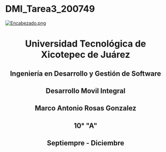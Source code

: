 # DMI_Tarea3_200749

[![Encabezado.png](https://i.postimg.cc/PJKtvHNC/Encabezado.png)](https://postimg.cc/K3kXCdPb)

<div align="center">
  
# Universidad Tecnológica de Xicotepec de Juárez

## Ingeniería en Desarrollo y Gestión de Software

## Desarrollo Movil Integral

## Marco Antonio Rosas Gonzalez 
 
## 10° "A"

## Septiempre - Diciembre




&nbsp;
&nbsp;

&nbsp;
&nbsp;

<br>
<br>